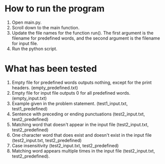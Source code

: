 # How to run the program
1. Open main.py.
2. Scroll down to the main function.
3. Update the file names for the function run(). The first argument is the filename for predefined words, and the second argument is the filename for input file.
4. Run the python script.

# What has been tested
1. Empty file for predefined words outputs nothing, except for the print headers. (empty_predefined.txt)
2. Empty file for input file outputs 0 for all predefined words. (empty_input.txt)
3. Example given in the problem statement. (test1_input.txt, test1_predefined)
4. Sentence with preceding or ending punctuations (test2_input.txt, test2_predefined)
5. Matching word that doesn't appear in the input file (test2_input.txt, test2_predefined)
6. One character word that does exist and doesn't exist in the input file (test2_input.txt, test2_predefined)
7. Case insensitivity (test2_input.txt, test2_predefined)
8. Matching word appears multiple times in the input file (test2_input.txt, test2_predefined).
